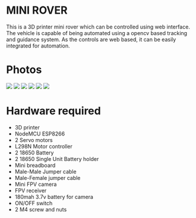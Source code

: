 # MINI ROVER
This is a 3D printer mini rover which can be controlled using web interface. The vehicle is capable of being automated using a opencv based tracking and guidance system. As the controls are web based, it can be easily integrated for automation.

# Photos
<img src="https://github.com/OnyHoque/mini-rover/blob/master/img/img 1.JPG"/>

<img src="https://github.com/OnyHoque/mini-rover/blob/master/img/img 2.JPG"/>

<img src="https://github.com/OnyHoque/mini-rover/blob/master/img/img 3.JPG"/>

<img src="https://github.com/OnyHoque/mini-rover/blob/master/img/img 4.JPG"/>

<img src="https://github.com/OnyHoque/mini-rover/blob/master/img/img 5.JPG"/>

<img src="https://github.com/OnyHoque/mini-rover/blob/master/img/img 6.JPG"/>

# Hardware required
* 3D printer
* NodeMCU ESP8266
* 2 Servo motors
* L298N Motor controller
* 2 18650 Battery
* 2 18650 Single Unit Battery holder
* Mini breadboard
* Male-Male Jumper cable
* Male-Female jumper cable
* Mini FPV camera
* FPV receiver
* 180mah 3.7v battery for camera
* ON/OFF switch
* 2 M4 screw and nuts